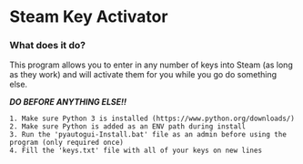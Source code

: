 # Steam Key Activator

### What does it do?
This program allows you to enter in any number of keys into Steam (as long as they work)
and will activate them for you while you go do something else.

***DO BEFORE ANYTHING ELSE!!***

	1. Make sure Python 3 is installed (https://www.python.org/downloads/)
	2. Make sure Python is added as an ENV path during install
	3. Run the 'pyautogui-Install.bat' file as an admin before using the program (only required once)
	4. Fill the 'keys.txt' file with all of your keys on new lines